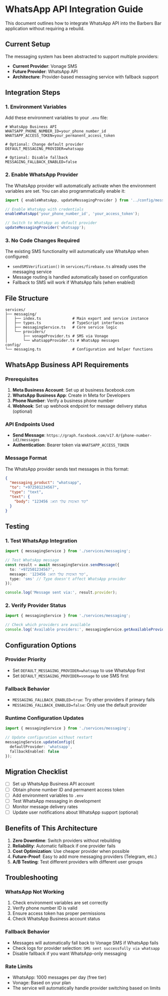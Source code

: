 # WhatsApp API Integration Guide

This document outlines how to integrate WhatsApp API into the Barbers Bar application without requiring a rebuild.

## Current Setup

The messaging system has been abstracted to support multiple providers:
- **Current Provider**: Vonage SMS
- **Future Provider**: WhatsApp API
- **Architecture**: Provider-based messaging service with fallback support

## Integration Steps

### 1. Environment Variables

Add these environment variables to your `.env` file:

```env
# WhatsApp Business API
WHATSAPP_PHONE_NUMBER_ID=your_phone_number_id
WHATSAPP_ACCESS_TOKEN=your_permanent_access_token

# Optional: Change default provider
DEFAULT_MESSAGING_PROVIDER=whatsapp

# Optional: Disable fallback
MESSAGING_FALLBACK_ENABLED=false
```

### 2. Enable WhatsApp Provider

The WhatsApp provider will automatically activate when the environment variables are set. You can also programmatically enable it:

```typescript
import { enableWhatsApp, updateMessagingProvider } from '../config/messaging';

// Enable WhatsApp with credentials
enableWhatsApp('your_phone_number_id', 'your_access_token');

// Switch to WhatsApp as default provider
updateMessagingProvider('whatsapp');
```

### 3. No Code Changes Required

The existing SMS functionality will automatically use WhatsApp when configured:
- `sendSMSVerification()` in `services/firebase.ts` already uses the messaging service
- Message routing is handled automatically based on configuration
- Fallback to SMS will work if WhatsApp fails (when enabled)

## File Structure

```
services/
├── messaging/
│   ├── index.ts              # Main export and service instance
│   ├── types.ts              # TypeScript interfaces
│   ├── messagingService.ts   # Core service logic
│   └── providers/
│       ├── vonageProvider.ts # SMS via Vonage
│       └── whatsappProvider.ts # WhatsApp messages
config/
└── messaging.ts              # Configuration and helper functions
```

## WhatsApp Business API Requirements

### Prerequisites
1. **Meta Business Account**: Set up at business.facebook.com
2. **WhatsApp Business App**: Create in Meta for Developers
3. **Phone Number**: Verify a business phone number
4. **Webhook**: Set up webhook endpoint for message delivery status (optional)

### API Endpoints Used
- **Send Message**: `https://graph.facebook.com/v17.0/{phone-number-id}/messages`
- **Authentication**: Bearer token via `WHATSAPP_ACCESS_TOKEN`

### Message Format
The WhatsApp provider sends text messages in this format:
```json
{
  "messaging_product": "whatsapp",
  "to": "+972501234567",
  "type": "text",
  "text": {
    "body": "קוד האימות שלך הוא: 123456"
  }
}
```

## Testing

### 1. Test WhatsApp Integration
```typescript
import { messagingService } from './services/messaging';

// Test WhatsApp message
const result = await messagingService.sendMessage({
  to: '+972501234567',
  message: 'קוד האימות שלך הוא: 123456',
  type: 'sms' // Type doesn't affect WhatsApp provider
});

console.log('Message sent via:', result.provider);
```

### 2. Verify Provider Status
```typescript
import { messagingService } from './services/messaging';

// Check which providers are available
console.log('Available providers:', messagingService.getAvailableProviders());
```

## Configuration Options

### Provider Priority
- Set `DEFAULT_MESSAGING_PROVIDER=whatsapp` to use WhatsApp first
- Set `DEFAULT_MESSAGING_PROVIDER=vonage` to use SMS first

### Fallback Behavior
- `MESSAGING_FALLBACK_ENABLED=true`: Try other providers if primary fails
- `MESSAGING_FALLBACK_ENABLED=false`: Only use the default provider

### Runtime Configuration Updates
```typescript
import { messagingService } from './services/messaging';

// Update configuration without restart
messagingService.updateConfig({
  defaultProvider: 'whatsapp',
  fallbackEnabled: false
});
```

## Migration Checklist

- [ ] Set up WhatsApp Business API account
- [ ] Obtain phone number ID and permanent access token
- [ ] Add environment variables to `.env`
- [ ] Test WhatsApp messaging in development
- [ ] Monitor message delivery rates
- [ ] Update user notifications about WhatsApp support (optional)

## Benefits of This Architecture

1. **Zero Downtime**: Switch providers without rebuilding
2. **Reliability**: Automatic fallback if one provider fails
3. **Cost Optimization**: Use cheaper provider when possible
4. **Future-Proof**: Easy to add more messaging providers (Telegram, etc.)
5. **A/B Testing**: Test different providers with different user groups

## Troubleshooting

### WhatsApp Not Working
1. Check environment variables are set correctly
2. Verify phone number ID is valid
3. Ensure access token has proper permissions
4. Check WhatsApp Business account status

### Fallback Behavior
- Messages will automatically fall back to Vonage SMS if WhatsApp fails
- Check logs for provider selection: `SMS sent successfully via whatsapp`
- Disable fallback if you want WhatsApp-only messaging

### Rate Limits
- WhatsApp: 1000 messages per day (free tier)
- Vonage: Based on your plan
- The service will automatically handle provider switching based on limits